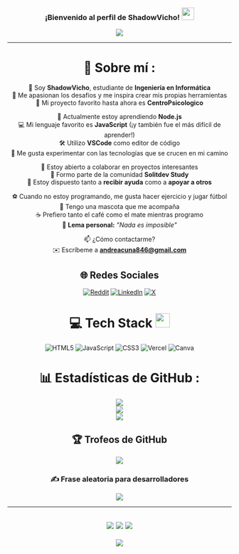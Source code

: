 <h3 align="center">
  ¡Bienvenido al perfil de ShadowVicho!
  <img src="https://media.giphy.com/media/hvRJCLFzcasrR4ia7e/giphy.gif" width="28">
</h3>
<p align="center">
  <a href="https://github.com/ShadowVicho"><img src="https://readme-typing-svg.herokuapp.com?color=%2336BCF7&center=true&vCenter=true&lines=Hola+%2C+bienvenido+a+mi+perfil+de+Github;Soy+ShadowVicho;Estudiante+de+Ingeniería;Desarrollador+Web;Creador+de+Proyectos;Amante+de+la+Tecnología"></a>
</p>

---
<div align="center">

# 💫 Sobre mí :
👋 Soy **ShadowVicho**, estudiante de **Ingeniería en Informática**  
🎯 Me apasionan los desafíos y me inspira crear mis propias herramientas  
🧠 Mi proyecto favorito hasta ahora es **CentroPsicologico**  

🌱 Actualmente estoy aprendiendo **Node.js**  
💻 Mi lenguaje favorito es **JavaScript** (¡y también fue el más difícil de aprender!)  
🛠️ Utilizo **VSCode** como editor de código  
🧭 Me gusta experimentar con las tecnologías que se crucen en mi camino  

🤝 Estoy abierto a colaborar en proyectos interesantes  
💬 Formo parte de la comunidad **Solitdev Study**  
🙌 Estoy dispuesto tanto a **recibir ayuda** como a **apoyar a otros**  

⚽ Cuando no estoy programando, me gusta hacer ejercicio y jugar fútbol  
🐶 Tengo una mascota que me acompaña  
☕ Prefiero tanto el café como el mate mientras programo  
🧠 **Lema personal:** *"Nada es imposible"*

📫 ¿Cómo contactarme?  
✉️ Escríbeme a **andreacuna846@gmail.com**

## 🌐 Redes Sociales
[![Reddit](https://img.shields.io/badge/Reddit-%23FF4500.svg?logo=Reddit&logoColor=white)](https://reddit.com/user/CodeWhiteWeb) 
[![LinkedIn](https://img.shields.io/badge/LinkedIn-%230077B5.svg?logo=linkedin&logoColor=white)](https://www.linkedin.com/in/codewhiteweb)
[![X](https://img.shields.io/badge/X-%23000000.svg?logo=X&logoColor=white)](https://x.com/vicente13407183)

# 💻 Tech Stack <img src="https://media2.giphy.com/media/QssGEmpkyEOhBCb7e1/giphy.gif?cid=ecf05e47a0n3gi1bfqntqmob8g9aid1oyj2wr3ds3mg700bl&rid=giphy.gif" width="32px"> 
![HTML5](https://img.shields.io/badge/html5-%23E34F26.svg?style=for-the-badge&logo=html5&logoColor=white) 
![JavaScript](https://img.shields.io/badge/javascript-%23323330.svg?style=for-the-badge&logo=javascript&logoColor=%23F7DF1E) 
![CSS3](https://img.shields.io/badge/css3-%231572B6.svg?style=for-the-badge&logo=css3&logoColor=white) 
![Vercel](https://img.shields.io/badge/vercel-%23000000.svg?style=for-the-badge&logo=vercel&logoColor=white) 
![Canva](https://img.shields.io/badge/Canva-%2300C4CC.svg?style=for-the-badge&logo=Canva&logoColor=white) 

# 📊 Estadísticas de GitHub :
![](https://github-readme-stats.vercel.app/api?username=ShadowVicho&theme=radical&hide_border=false&include_all_commits=true&count_private=true)<br/>
![](https://github-readme-streak-stats.herokuapp.com/?user=ShadowVicho&theme=radical&hide_border=false)<br/>
![](https://github-readme-stats.vercel.app/api/top-langs/?username=ShadowVicho&theme=radical&hide_border=false&layout=compact)

## 🏆 Trofeos de GitHub
![](https://github-profile-trophy.vercel.app/?username=ShadowVicho&theme=discord&no-frame=false&no-bg=false&margin-w=4)

### ✍️ Frase aleatoria para desarrolladores
![](https://quotes-github-readme.vercel.app/api?type=horizontal&theme=merko)

---
![](https://forthebadge.com/images/badges/powered-by-black-magic.svg)
![](http://ForTheBadge.com/images/badges/built-by-developers.svg)
![](https://forthebadge.com/images/badges/uses-brains.svg)
---
![](https://komarev.com/ghpvc/?username=ShadowVicho&label=Contador+de+visitas&color=brightgreen)

</div>

